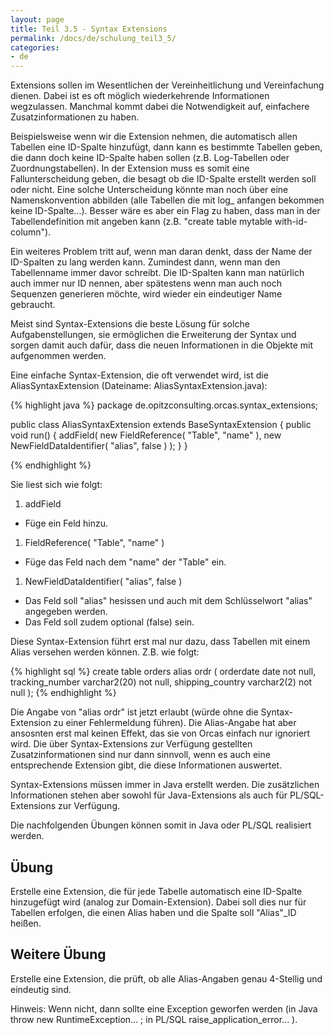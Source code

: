 ```yaml
---
layout: page
title: Teil 3.5 - Syntax Extensions
permalink: /docs/de/schulung_teil3_5/
categories: 
- de
---
```


Extensions sollen im Wesentlichen der Vereinheitlichung und Vereinfachung dienen.
Dabei ist es oft möglich wiederkehrende Informationen wegzulassen. Manchmal kommt dabei die Notwendigkeit auf, einfachere Zusatzinformationen zu haben.

Beispielsweise wenn wir die Extension nehmen, die automatisch allen Tabellen eine ID-Spalte hinzufügt, dann kann es bestimmte Tabellen geben, die dann doch keine ID-Spalte haben sollen (z.B. Log-Tabellen oder Zuordnungstabellen). 
In der Extension muss es somit eine Fallunterscheidung geben, die besagt ob die ID-Spalte erstellt werden soll oder nicht. Eine solche Unterscheidung könnte man noch über eine Namenskonvention abbilden (alle Tabellen die mit log_ anfangen bekommen keine ID-Spalte...). Besser wäre es aber ein Flag zu haben, dass man in der Tabellendefinition mit angeben kann (z.B. "create table mytable with-id-column").

Ein weiteres Problem tritt auf, wenn man daran denkt, dass der Name der ID-Spalten zu lang werden kann. Zumindest dann, wenn man den Tabellenname immer davor schreibt. Die ID-Spalten kann man natürlich auch immer nur ID nennen, aber spätestens wenn man auch noch Sequenzen generieren möchte, wird wieder ein eindeutiger Name gebraucht.

Meist sind Syntax-Extensions die beste Lösung für solche Aufgabenstellungen, sie ermöglichen die Erweiterung der Syntax und sorgen damit auch dafür, dass die neuen Informationen in die Objekte mit aufgenommen werden.

Eine einfache Syntax-Extension, die oft verwendet wird, ist die AliasSyntaxExtension (Dateiname: AliasSyntaxExtension.java):


{% highlight java %}
package de.opitzconsulting.orcas.syntax_extensions;

public class AliasSyntaxExtension extends BaseSyntaxExtension
{
  public void run()
  {
    addField( new FieldReference( "Table", "name" ), new NewFieldDataIdentifier( "alias", false ) );
  }
}

{% endhighlight %}

Sie liest sich wie folgt:

1. addField 
 - Füge ein Feld hinzu.
1. FieldReference( "Table", "name" ) 
 - Füge das Feld nach dem "name" der "Table" ein.
1. NewFieldDataIdentifier( "alias", false ) 
 - Das Feld soll "alias" hesissen und auch mit dem Schlüsselwort "alias" angegeben werden. 
 - Das Feld soll zudem optional (false) sein.

Diese Syntax-Extension führt erst mal nur dazu, dass Tabellen mit einem Alias versehen werden können. Z.B. wie folgt:

{% highlight sql %}
create table orders alias ordr
(
  orderdate         date                   not null,
  tracking_number   varchar2(20)           not null,
  shipping_country  varchar2(2)            not null
);
{% endhighlight %}

Die Angabe von "alias ordr" ist jetzt erlaubt (würde ohne die Syntax-Extension zu einer Fehlermeldung führen). Die Alias-Angabe hat aber ansosnten erst mal keinen Effekt, das sie von Orcas einfach nur ignoriert wird. Die über Syntax-Extensions zur Verfügung gestellten Zusatzinformationen sind nur dann sinnvoll, wenn es auch eine entsprechende Extension gibt, die diese Informationen auswertet.

Syntax-Extensions müssen immer in Java erstellt werden. Die zusätzlichen Informationen stehen aber sowohl für Java-Extensions als auch für PL/SQL-Extensions zur Verfügung.

Die nachfolgenden Übungen können somit in Java oder PL/SQL realisiert werden.

## Übung
Erstelle eine Extension, die für jede Tabelle automatisch eine ID-Spalte hinzugefügt wird (analog zur Domain-Extension). 
Dabei soll dies nur für Tabellen erfolgen, die einen Alias haben und die Spalte soll "Alias"_ID heißen.

## Weitere Übung

Erstelle eine Extension, die prüft, ob alle Alias-Angaben genau 4-Stellig und eindeutig sind.

Hinweis: Wenn nicht, dann sollte eine Exception geworfen werden (in Java throw new RuntimeException... ; in PL/SQL raise_application_error... ).





